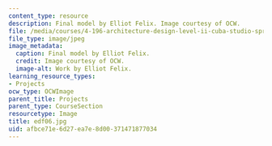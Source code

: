 ```yaml
---
content_type: resource
description: Final model by Elliot Felix. Image courtesy of OCW.
file: /media/courses/4-196-architecture-design-level-ii-cuba-studio-spring-2004/afbce71e6d27ea7e8d00371471877034_edf06.jpg
file_type: image/jpeg
image_metadata:
  caption: Final model by Elliot Felix.
  credit: Image courtesy of OCW.
  image-alt: Work by Elliot Felix.
learning_resource_types:
- Projects
ocw_type: OCWImage
parent_title: Projects
parent_type: CourseSection
resourcetype: Image
title: edf06.jpg
uid: afbce71e-6d27-ea7e-8d00-371471877034
---
```

